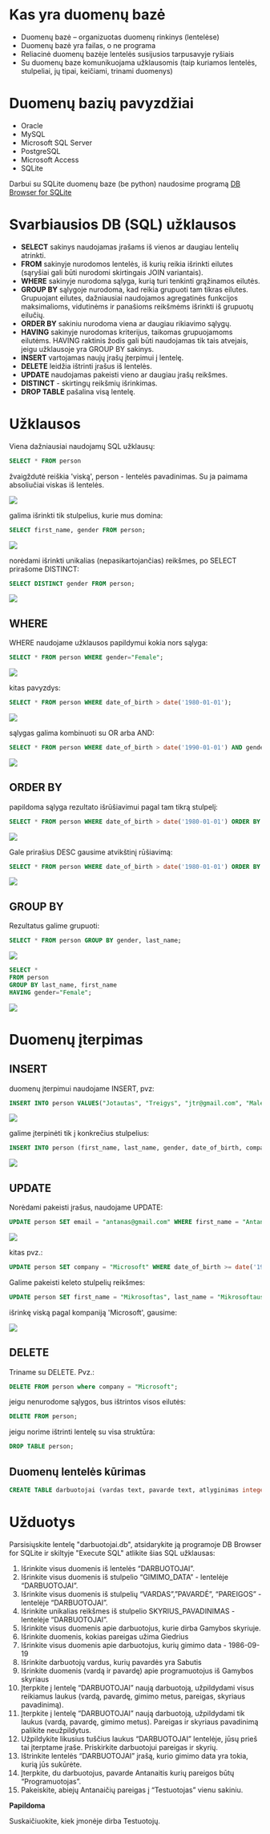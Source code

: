 # Kas yra duomenų bazė
* Duomenų bazė – organizuotas duomenų rinkinys (lentelėse)
* Duomenų bazė yra failas, o ne programa
* Reliacinė duomenų bazėje lentelės susijusios tarpusavyje ryšiais
* Su duomenų baze komunikuojama užklausomis (taip kuriamos lentelės, stulpeliai, jų tipai, keičiami, trinami duomenys)
# Duomenų bazių pavyzdžiai
* Oracle
* MySQL
* Microsoft SQL Server
* PostgreSQL
* Microsoft Access
* SQLite

Darbui su SQLite duomenų baze (be python) naudosime programą [DB Browser for SQLite](https://sqlitebrowser.org/)

# Svarbiausios DB (SQL) užklausos
* **SELECT** sakinys naudojamas įrašams iš vienos ar daugiau lentelių atrinkti.
* **FROM** sakinyje nurodomos lentelės, iš kurių reikia išrinkti eilutes (sąryšiai gali būti nurodomi skirtingais JOIN variantais).
* **WHERE** sakinyje nurodoma sąlyga, kurią turi tenkinti grąžinamos eilutės.
* **GROUP BY** sąlygoje nurodoma, kad reikia grupuoti tam tikras eilutes. Grupuojant eilutes, dažniausiai naudojamos agregatinės funkcijos maksimalioms, vidutinėms ir panašioms reikšmėms išrinkti iš grupuotų eilučių.
* **ORDER BY** sakiniu nurodoma viena ar daugiau rikiavimo sąlygų.
* **HAVING** sakinyje nurodomas kriterijus, taikomas grupuojamoms eilutėms. HAVING raktinis žodis gali būti naudojamas tik tais atvejais, jeigu užklausoje yra GROUP BY sakinys.
* **INSERT** vartojamas naujų įrašų įterpimui į lentelę.
* **DELETE** leidžia ištrinti įrašus iš lentelės.
* **UPDATE** naudojamas pakeisti vieno ar daugiau įrašų reikšmes.
* **DISTINCT** - skirtingų reikšmių išrinkimas.
* **DROP TABLE** pašalina visą lentelę.

# Užklausos

Viena dažniausiai naudojamų SQL užklausų:

```sql
SELECT * FROM person
```
žvaigždutė reiškia 'viską', person - lentelės pavadinimas. Su ja paimama absoliučiai viskas iš lentelės.

![](select_all.png)

galima išrinkti tik stulpelius, kurie mus domina:
```sql
SELECT first_name, gender FROM person;
```

![](select_name_gender.png)

norėdami išrinkti unikalias (nepasikartojančias) reikšmes, po SELECT prirašome DISTINCT:

```sql
SELECT DISTINCT gender FROM person;
```
![](select_distinct_gender.png)

## WHERE

WHERE naudojame užklausos papildymui kokia nors sąlyga:
```sql
SELECT * FROM person WHERE gender="Female";
``` 
![](where_female.png)

kitas pavyzdys:
```sql
SELECT * FROM person WHERE date_of_birth > date('1980-01-01');
```
![](select_where_date.png)

sąlygas galima kombinuoti su OR arba AND:
```sql
SELECT * FROM person WHERE date_of_birth > date('1990-01-01') AND gender="Female";
```
![](young_female.png)

## ORDER BY

papildoma sąlyga rezultato išrūšiavimui pagal tam tikrą stulpelį:
```sql
SELECT * FROM person WHERE date_of_birth > date('1980-01-01') ORDER BY company;
```
![](order_by.png)

Gale prirašius DESC gausime atvikštinį rūšiavimą:
```sql
SELECT * FROM person WHERE date_of_birth > date('1980-01-01') ORDER BY company DESC;
```
![](order_by_desc.png)

## GROUP BY

Rezultatus galime grupuoti:

```sql
SELECT * FROM person GROUP BY gender, last_name;
```

![](group_by.png)

```sql
SELECT *
FROM person
GROUP BY last_name, first_name	
HAVING gender="Female";
```

![](having1.png)

# Duomenų įterpimas
## INSERT

duomenų įterpimui naudojame INSERT, pvz:
```sql
INSERT INTO person VALUES("Jotautas", "Treigys", "jtr@gmail.com", "Male", date('1981-04-25'), "FTMC");
```
![](insert1.png)

galime įterpinėti tik į konkrečius stulpelius:
```sql
INSERT INTO person (first_name, last_name, gender, date_of_birth, company) VALUES ("Antanas", "Šampanas", "Male", date('1979-02-02'), "Microsoft");
```

![](insert2.png)

## UPDATE

Norėdami pakeisti įrašus, naudojame UPDATE:
```sql
UPDATE person SET email = "antanas@gmail.com" WHERE first_name = "Antanas";
```

![](update1.png)

kitas pvz.:
```sql
UPDATE person SET company = "Microsoft" WHERE date_of_birth >= date('1990-01-01') AND gender = "Female";
```

Galime pakeisti keleto stulpelių reikšmes:
```sql
UPDATE person SET first_name = "Mikrosoftas", last_name = "Mikrosoftauskas" WHERE company = "Microsoft";	
```

išrinkę viską pagal kompaniją 'Microsoft', gausime:

![](update2.png)

## DELETE

Triname su DELETE. Pvz.:
```sql
DELETE FROM person where company = "Microsoft";
```

jeigu nenurodome sąlygos, bus ištrintos visos eilutės:
```sql
DELETE FROM person;
```

jeigu norime ištrinti lentelę su visa struktūra:
```sql
DROP TABLE person;
```

## Duomenų lentelės kūrimas
```sql
CREATE TABLE darbuotojai (vardas text, pavarde text, atlyginimas integer)
```

# Užduotys
Parsisiųskite lentelę "darbuotojai.db", atsidarykite ją programoje DB Browser for SQLite ir skiltyje "Execute SQL" atlikite šias SQL užklausas:

1. Išrinkite visus duomenis iš lentelės “DARBUOTOJAI”.
2. Išrinkite visus duomenis iš stulpelio “GIMIMO_DATA” - lentelėje “DARBUOTOJAI”.
3. Išrinkite visus duomenis iš stulpelių “VARDAS”,”PAVARDĖ”, “PAREIGOS” - lentelėje “DARBUOTOJAI”.
4. Išrinkite unikalias reikšmes iš stulpelio SKYRIUS_PAVADINIMAS - lentelėje “DARBUOTOJAI”.
5. Išrinkite visus duomenis apie darbuotojus, kurie dirba Gamybos skyriuje.
6. Išrinkite duomenis, kokias pareigas užima Giedrius
7. Išrinkite visus duomenis apie darbuotojus, kurių gimimo data - 1986-09-19
8. Išrinkite darbuotojų vardus, kurių pavardės yra Sabutis
9. Išrinkite duomenis (vardą ir pavardę) apie programuotojus iš Gamybos skyriaus
10. Įterpkite į lentelę “DARBUOTOJAI” naują darbuotoją, užpildydami visus reikiamus laukus (vardą, pavardę, gimimo metus, pareigas, skyriaus pavadinimą).
11. Įterpkite į lentelę “DARBUOTOJAI” naują darbuotoją, užpildydami tik laukus (vardą, pavardę, gimimo metus). Pareigas ir skyriaus pavadinimą palikite neužpildytus.
12. Užpildykite likusius tuščius laukus “DARBUOTOJAI” lentelėje, jūsų prieš tai įterptame įraše. Priskirkite darbuotojui pareigas ir skyrių.
13. Ištrinkite lentelės “DARBUOTOJAI” įrašą, kurio gimimo data yra tokia, kurią jūs sukūrėte.
14. Įterpkite, du darbuotojus, pavarde Antanaitis kurių pareigos būtų “Programuotojas”.
15. Pakeiskite, abiejų Antanaičių pareigas į “Testuotojas” vienu sakiniu.

**Papildoma**

Suskaičiuokite, kiek įmonėje dirba Testuotojų.
